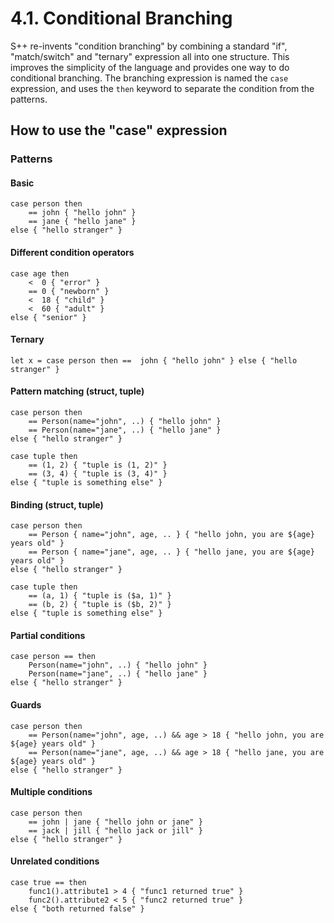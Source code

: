 # 4.1. Conditional Branching

S++ re-invents "condition branching" by combining a standard "if", "match/switch" and "ternary" expression all into one
structure. This improves the simplicity of the language and provides one way to do conditional branching. The branching
expression is named the `case` expression, and uses the `then` keyword to separate the condition from the patterns.

## How to use the "case" expression

### Patterns

#### Basic

```
case person then
    == john { "hello john" }
    == jane { "hello jane" }
else { "hello stranger" }
```

#### Different condition operators

```
case age then
    <  0 { "error" }
    == 0 { "newborn" }
    <  18 { "child" }
    <  60 { "adult" }
else { "senior" }
```

#### Ternary

```
let x = case person then ==  john { "hello john" } else { "hello stranger" }
```

#### Pattern matching (struct, tuple)

```
case person then
    == Person(name="john", ..) { "hello john" }
    == Person(name="jane", ..) { "hello jane" }
else { "hello stranger" }
```

```
case tuple then
    == (1, 2) { "tuple is (1, 2)" }
    == (3, 4) { "tuple is (3, 4)" }
else { "tuple is something else" }
```

#### Binding (struct, tuple)

```
case person then
    == Person { name="john", age, .. } { "hello john, you are ${age} years old" }
    == Person { name="jane", age, .. } { "hello jane, you are ${age} years old" }
else { "hello stranger" }
```

```
case tuple then
    == (a, 1) { "tuple is ($a, 1)" }
    == (b, 2) { "tuple is ($b, 2)" }
else { "tuple is something else" }
```

#### Partial conditions

```
case person == then
    Person(name="john", ..) { "hello john" }
    Person(name="jane", ..) { "hello jane" }
else { "hello stranger" }
```

#### Guards

```
case person then
    == Person(name="john", age, ..) && age > 18 { "hello john, you are ${age} years old" }
    == Person(name="jane", age, ..) && age > 18 { "hello jane, you are ${age} years old" }
else { "hello stranger" }
```

#### Multiple conditions

```
case person then
    == john | jane { "hello john or jane" }
    == jack | jill { "hello jack or jill" }
else { "hello stranger" }
```

#### Unrelated conditions

```
case true == then
    func1().attribute1 > 4 { "func1 returned true" }
    func2().attribute2 < 5 { "func2 returned true" }
else { "both returned false" }
```
